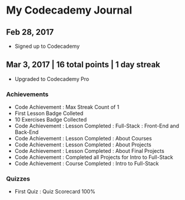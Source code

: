 # My Codecademy Journal

## Feb 28, 2017

- Signed up to Codecademy

## Mar 3, 2017 | 16 total points | 1 day streak

- Upgraded to Codecademy Pro

### Achievements
- Code Achievement : Max Streak Count of 1
- First Lesson Badge Colleted
- 10 Exercises Badge Collected
- Code Achievement : Lesson Completed : Full-Stack : Front-End and Back-End
- Code Achievement : Lesson Completed : About Courses
- Code Achievement : Lesson Completed : About Projects
- Code Achievement : Lesson Completed : About Final Projects
- Code Achievement : Completed all Projects for Intro to Full-Stack
- Code Achievement : Course Completed : Intro to Full-Stack

### Quizzes

- First Quiz : Quiz Scorecard 100%
